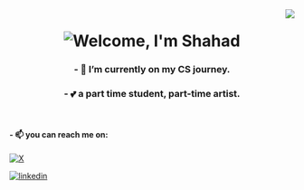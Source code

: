 
 <img align="right" src="https://api.visitorbadge.io/api/visitors?path=Shahad-J%2FShahad-J&label=%F0%9F%91%80%20Visitors&labelColor=%236e7b8f&countColor=%23ffe4c9&style=flat-square" />
 <h1 align="center" >
  <a href="https://git.io/typing-svg"> </a>
  <img src="https://readme-typing-svg.demolab.com?font=Playfair+Display&weight=100&size=35&duration=4000&pause=3000&color=CAB3C1&background=362A45AE&center=true&vCenter=true&random=false&width=500&height=70&lines=Welcome%2C+I'm+Shahad+%E2%9D%A4%EF%B8%8F" alt="Welcome, I'm Shahad">
 </h1>

 <h3 align="center"> - 🌱 I’m currently on my CS journey. </h3>
 <h3 align="center"> - 💕 a part time student, part-time artist. </h3>

 <br/>
    <div align="left"> <h4>
 - 📫 you can reach me on:
  </h4>
  
[![X](https://img.shields.io/twitter/follow/1ts_shahad)](https://img.shields.io/twitter/follow/1ts_Shahad)


[![linkedin](https://img.shields.io/badge/linkedin-0A66C2?style=for-the-badge&logo=linkedin&logoColor=white)](https://www.linkedin.com/in/shahad-al-johani)
    </div>
